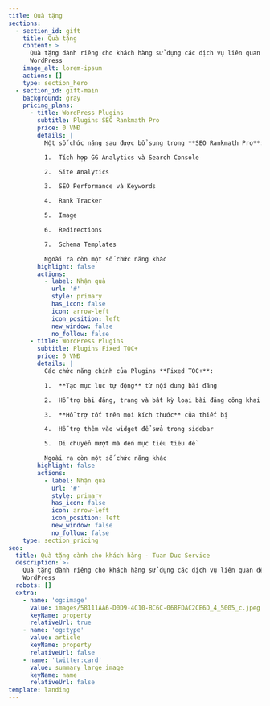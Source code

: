 ```yaml
---
title: Quà tặng
sections:
  - section_id: gift
    title: Quà tặng
    content: >
      Quà tặng dành riêng cho khách hàng sử dụng các dịch vụ liên quan đến
      WordPress
    image_alt: lorem-ipsum
    actions: []
    type: section_hero
  - section_id: gift-main
    background: gray
    pricing_plans:
      - title: WordPress Plugins
        subtitle: Plugins SEO Rankmath Pro
        price: 0 VNĐ
        details: |
          Một số chức năng sau được bổ sung trong **SEO Rankmath Pro**:

          1.  Tích hợp GG Analytics và Search Console

          2.  Site Analytics

          3.  SEO Performance và Keywords

          4.  Rank Tracker

          5.  Image

          6.  Redirections

          7.  Schema Templates

          Ngoài ra còn một số chức năng khác
        highlight: false
        actions:
          - label: Nhận quà
            url: '#'
            style: primary
            has_icon: false
            icon: arrow-left
            icon_position: left
            new_window: false
            no_follow: false
      - title: WordPress Plugins
        subtitle: Plugins Fixed TOC+
        price: 0 VNĐ
        details: |
          Các chức năng chính của Plugins **Fixed TOC+**:

          1.  **Tạo mục lục tự động** từ nội dung bài đăng

          2.  Hỗ trợ bài đăng, trang và bất kỳ loại bài đăng công khai nào khác

          3.  **Hỗ trợ tốt trên mọi kích thước** của thiết bị

          4.  Hỗ trợ thêm vào widget để sửa trong sidebar

          5.  Di chuyển mượt mà đến mục tiêu tiêu đề

          Ngoài ra còn một số chức năng khác
        highlight: false
        actions:
          - label: Nhận quà
            url: '#'
            style: primary
            has_icon: false
            icon: arrow-left
            icon_position: left
            new_window: false
            no_follow: false
    type: section_pricing
seo:
  title: Quà tặng dành cho khách hàng - Tuan Duc Service
  description: >-
    Quà tặng dành riêng cho khách hàng sử dụng các dịch vụ liên quan đến
    WordPress
  robots: []
  extra:
    - name: 'og:image'
      value: images/58111AA6-D0D9-4C10-BC6C-068FDAC2CE6D_4_5005_c.jpeg
      keyName: property
      relativeUrl: true
    - name: 'og:type'
      value: article
      keyName: property
      relativeUrl: false
    - name: 'twitter:card'
      value: summary_large_image
      keyName: name
      relativeUrl: false
template: landing
---
```

